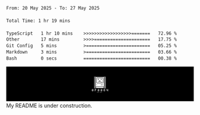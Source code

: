 <!--START_SECTION:waka-->

```txt
From: 20 May 2025 - To: 27 May 2025

Total Time: 1 hr 19 mins

TypeScript   1 hr 10 mins    >>>>>>>>>>>>>>>>>>=======   72.96 %
Other        17 mins         >>>>=====================   17.75 %
Git Config   5 mins          >========================   05.25 %
Markdown     3 mins          >========================   03.66 %
Bash         0 secs          =========================   00.38 %
```

<!--END_SECTION:waka-->

<img src="https://raw.githubusercontent.com/n3xta/image-hosting/main/img/202411032331174.png"/>
My README is under construction. 
